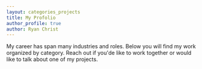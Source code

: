 ```yaml
---
layout: categories_projects
title: My Profolio
author_profile: true
author: Ryan Christ
---
```


My career has span many industries and roles. Below you will find my work organized by category. Reach out if you'de like to work together or would like to talk about one of my projects.
